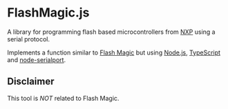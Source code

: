 # FlashMagic.js

A library for programming flash based microcontrollers from [NXP](http://www.nxp.com/microcontrollers) using a serial protocol.

Implements a function similar to [Flash Magic](http://www.flashmagictool.com) but using [Node.js](https://github.com/nodejs/node), [TypeScript](https://github.com/microsoft/typescript) and [node-serialport](https://github.com/voodootikigod/node-serialport).

## Disclaimer

This tool is *NOT* related to Flash Magic.
